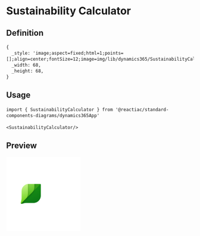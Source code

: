 # Sustainability Calculator

## Definition

```
{
  _style: 'image;aspect=fixed;html=1;points=[];align=center;fontSize=12;image=img/lib/dynamics365/SustainabilityCalculator.svg;strokeColor=none;',
  _width: 68,
  _height: 68,
}
```

## Usage

```
import { SustainabilityCalculator } from '@reactiac/standard-components-diagrams/dynamics365App'

<SustainabilityCalculator/>
```

## Preview

<img src="./sustainability-calculator.png" width="200"/>
